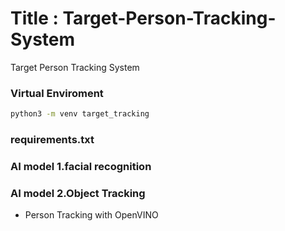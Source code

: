 # Title : Target-Person-Tracking-System
Target Person Tracking System
### Virtual Enviroment
```sh
python3 -m venv target_tracking
```
### requirements.txt 

### AI model 1.facial recognition


### AI model 2.Object Tracking
- Person Tracking with OpenVINO
